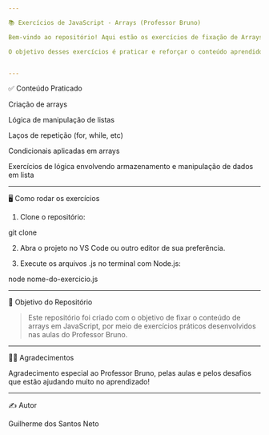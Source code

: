 ```yaml
---

📚 Exercícios de JavaScript - Arrays (Professor Bruno)

Bem-vindo ao repositório! Aqui estão os exercícios de fixação de Arrays em JavaScript, feitos durante as aulas com o professor Bruno.

O objetivo desses exercícios é praticar e reforçar o conteúdo aprendido sobre arrays e lógica de programação, usando o JavaScript como linguagem base.


---
```


✅ Conteúdo Praticado

Criação de arrays

Lógica de manipulação de listas

Laços de repetição (for, while, etc)

Condicionais aplicadas em arrays

Exercícios de lógica envolvendo armazenamento e manipulação de dados em lista



---

🖥️ Como rodar os exercícios

1. Clone o repositório:



git clone 

2. Abra o projeto no VS Code ou outro editor de sua preferência.


3. Execute os arquivos .js no terminal com Node.js:



node nome-do-exercicio.js


---

📌 Objetivo do Repositório

> Este repositório foi criado com o objetivo de fixar o conteúdo de arrays em JavaScript, por meio de exercícios práticos desenvolvidos nas aulas do Professor Bruno.




---

🧑‍🏫 Agradecimentos

Agradecimento especial ao Professor Bruno, pelas aulas e pelos desafios que estão ajudando muito no aprendizado!


---

✍️ Autor

Guilherme dos Santos Neto

